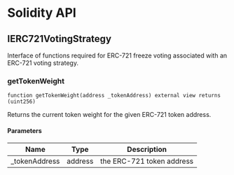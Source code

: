 # Solidity API

## IERC721VotingStrategy

Interface of functions required for ERC-721 freeze voting associated with an ERC-721
voting strategy.

### getTokenWeight

```solidity
function getTokenWeight(address _tokenAddress) external view returns (uint256)
```

Returns the current token weight for the given ERC-721 token address.

#### Parameters

| Name | Type | Description |
| ---- | ---- | ----------- |
| _tokenAddress | address | the ERC-721 token address |

